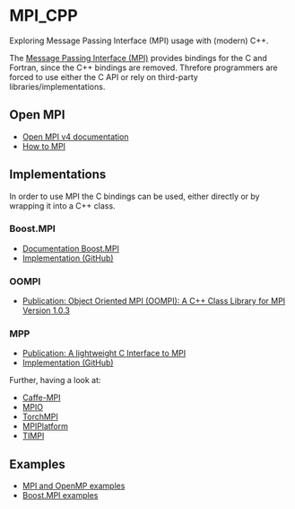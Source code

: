 # MPI_CPP

Exploring Message Passing Interface (MPI) usage with (modern) C++.

The [Message Passing Interface (MPI)](https://de.wikipedia.org/wiki/Message_Passing_Interface) provides bindings for the C and Fortran, since the C++ bindings are removed. Threfore programmers are forced to use either the C API or rely on third-party libraries/implementations.

## Open MPI

* [Open MPI v4 documentation](https://www.open-mpi.org/doc/v4.0/)
* [How to MPI](https://hpc-wiki.info/hpc/How_to_Use_MPI)

## Implementations

In order to use MPI the C bindings can be used, either directly or by wrapping it into a C++ class.

### Boost.MPI

* [Documentation Boost.MPI](https://www.boost.org/doc/libs/1_64_0/doc/html/mpi.html)
* [Implementation (GitHub)](https://github.com/boostorg/mpi)


### OOMPI

* [Publication: Object Oriented MPI (OOMPI): A C++ Class Library for MPI Version 1.0.3](https://www.researchgate.net/publication/2801121_Object_Oriented_MPI_OOMPI_A_C_Class_Library_for_MPI_Version_103)


### MPP

* [Publication: A lightweight C Interface to MPI](https://www.researchgate.net/publication/216836687_A_Lightweight_C_Interface_to_MPI)
* [Implementation (GitHub)](https://github.com/motonacciu/mpp)


Further, having a look at:

* [Caffe-MPI](https://github.com/Caffe-MPI/Caffe-MPI.github.io)
* [MPIO](https://github.com/frsyuki/mpio)
* [TorchMPI](https://github.com/facebookarchive/TorchMPI)
* [MPIPlatform](https://github.com/slowbull/MPIPlatform)
* [TIMPI](https://github.com/libMesh/TIMPI)

## Examples

* [MPI and OpenMP examples](https://github.com/kcherenkov/Parallel-Programming-Labs)
* [Boost.MPI examples](https://github.com/boostorg/mpi/tree/develop/example)
